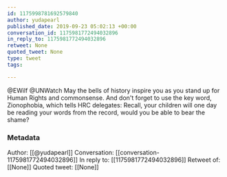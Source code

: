 ```yaml
---
id: 1175998781692579840
author: yudapearl
published_date: 2019-09-23 05:02:13 +00:00
conversation_id: 1175981772494032896
in_reply_to: 1175981772494032896
retweet: None
quoted_tweet: None
type: tweet
tags:

---
```


@EWilf @UNWatch May the bells of history inspire you as you stand up for  Human Rights and commonsense. And don't forget to use the key word, Zionophobia, which tells HRC delegates: Recall, your children will one day be reading your words from the record, would you be able to bear the shame?

### Metadata

Author: [[@yudapearl]]
Conversation: [[conversation-1175981772494032896]]
In reply to: [[1175981772494032896]]
Retweet of: [[None]]
Quoted tweet: [[None]]
